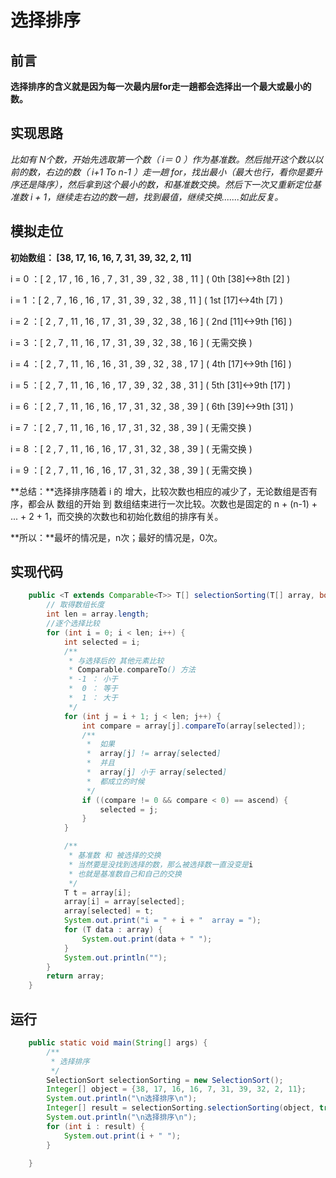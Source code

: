 选择排序
==


## 前言

**选择排序的含义就是因为每一次最内层for走一趟都会选择出一个最大或最小的数。**




## 实现思路

*比如有 N个数，开始先选取第一个数（ i＝ 0 ）作为基准数。然后抛开这个数以以前的数，右边的数（ i+1 To n-1 ）走一趟 for，找出最小（最大也行，看你是要升序还是降序），然后拿到这个最小的数，和基准数交换。然后下一次又重新定位基准数 i + 1，继续走右边的数一趟，找到最值，继续交换.......如此反复。*



## 模拟走位

**初始数组： [38, 17, 16, 16, 7, 31, 39, 32, 2, 11]**

i = 0 ：[ 2 , 17 , 16 , 16 , 7 , 31 , 39 , 32 , 38 , 11 ] ( 0th [38]<->8th [2] )

i = 1 ：[ 2 , 7 , 16 , 16 , 17 , 31 , 39 , 32 , 38 , 11 ] ( 1st [17]<->4th [7] )

i = 2 ：[ 2 , 7 , 11 , 16 , 17 , 31 , 39 , 32 , 38 , 16 ] ( 2nd [11]<->9th [16] )

i = 3 ：[ 2 , 7 , 11 , 16 , 17 , 31 , 39 , 32 , 38 , 16 ] ( 无需交换 )

i = 4 ：[ 2 , 7 , 11 , 16 , 16 , 31 , 39 , 32 , 38 , 17 ] ( 4th [17]<->9th [16] )

i = 5 ：[ 2 , 7 , 11 , 16 , 16 , 17 , 39 , 32 , 38 , 31 ] ( 5th [31]<->9th [17] )

i = 6 ：[ 2 , 7 , 11 , 16 , 16 , 17 , 31 , 32 , 38 , 39 ] ( 6th [39]<->9th [31] )

i = 7 ：[ 2 , 7 , 11 , 16 , 16 , 17 , 31 , 32 , 38 , 39 ] ( 无需交换 )

i = 8 ：[ 2 , 7 , 11 , 16 , 16 , 17 , 31 , 32 , 38 , 39 ] ( 无需交换 )

i = 9 ：[ 2 , 7 , 11 , 16 , 16 , 17 , 31 , 32 , 38 , 39 ] ( 无需交换 )


**总结：**选择排序随着 i 的 增大，比较次数也相应的减少了，无论数组是否有序，都会从 数组的开始 到 数组结束进行一次比较。次数也是固定的 n + (n-1) + ... + 2 + 1，而交换的次数也和初始化数组的排序有关。

**所以：**最坏的情况是，n次；最好的情况是，0次。



## 实现代码

```Java
    public <T extends Comparable<T>> T[] selectionSorting(T[] array, boolean ascend) {
        // 取得数组长度
        int len = array.length;
        //逐个选择比较
        for (int i = 0; i < len; i++) {
            int selected = i;
            /**
             * 与选择后的 其他元素比较
             * Comparable.compareTo() 方法
             * -1 ： 小于
             *  0 ： 等于
             *  1 ： 大于
             */
            for (int j = i + 1; j < len; j++) {
                int compare = array[j].compareTo(array[selected]);
                /**
                 *  如果
                 *  array[j] != array[selected]
                 *  并且
                 *  array[j] 小于 array[selected]
                 *  都成立的时候
                 */
                if ((compare != 0 && compare < 0) == ascend) {
                    selected = j;
                }
            }

            /**
             * 基准数 和 被选择的交换
             * 当然要是没找到选择的数，那么被选择数一直没变是i
             * 也就是基准数自己和自己的交换
             */
            T t = array[i];
            array[i] = array[selected];
            array[selected] = t;
            System.out.print("i = " + i + "  array = ");
            for (T data : array) {
                System.out.print(data + " ");
            }
            System.out.println("");
        }
        return array;
    }
```




## 运行

```Java
    public static void main(String[] args) {
        /**
         * 选择排序
         */
        SelectionSort selectionSorting = new SelectionSort();
        Integer[] object = {38, 17, 16, 16, 7, 31, 39, 32, 2, 11};
        System.out.println("\n选择排序\n");
        Integer[] result = selectionSorting.selectionSorting(object, true);
        System.out.println("\n选择排序\n");
        for (int i : result) {
            System.out.print(i + " ");
        }

    }
```

